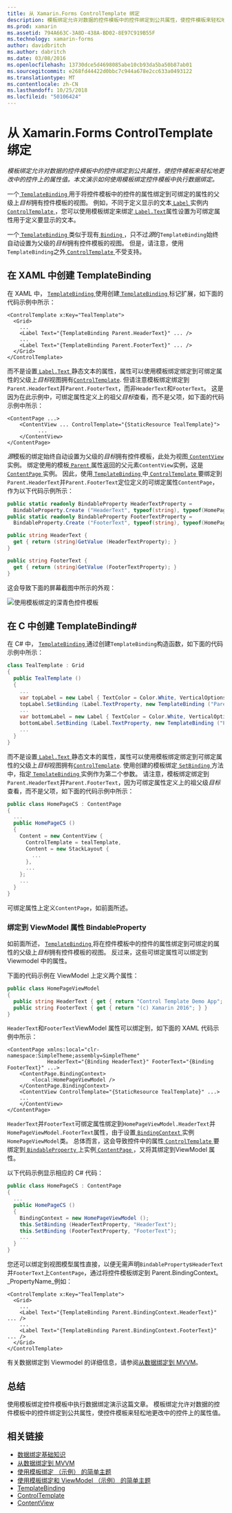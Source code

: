 ```yaml
---
title: 从 Xamarin.Forms ControlTemplate 绑定
description: 模板绑定允许对数据的控件模板中的控件绑定到公共属性，使控件模板来轻松地更改中的控件上的属性值。 本文演示如何使用模板绑定控件模板中执行数据绑定。
ms.prod: xamarin
ms.assetid: 794A663C-3A8D-438A-BD02-8E97C919B55F
ms.technology: xamarin-forms
author: davidbritch
ms.author: dabritch
ms.date: 03/08/2016
ms.openlocfilehash: 13730dce5d4698085abe10cb93da5ba50b87ab01
ms.sourcegitcommit: e268fd44422d0bbc7c944a678e2cc633a0493122
ms.translationtype: MT
ms.contentlocale: zh-CN
ms.lasthandoff: 10/25/2018
ms.locfileid: "50106424"
---
```

# <a name="binding-from-a-xamarinforms-controltemplate"></a>从 Xamarin.Forms ControlTemplate 绑定

_模板绑定允许对数据的控件模板中的控件绑定到公共属性，使控件模板来轻松地更改中的控件上的属性值。本文演示如何使用模板绑定控件模板中执行数据绑定。_

一个[ `TemplateBinding` ](xref:Xamarin.Forms.TemplateBinding)用于将控件模板中的控件的属性绑定到可绑定的属性的父级上*目标*拥有控件模板的视图。 例如，不同于定义显示的文本[ `Label` ](xref:Xamarin.Forms.Label)实例内[ `ControlTemplate` ](xref:Xamarin.Forms.ControlTemplate)，您可以使用模板绑定来绑定[ `Label.Text`](xref:Xamarin.Forms.Label.Text)属性设置为可绑定属性用于定义要显示的文本。

一个[ `TemplateBinding` ](xref:Xamarin.Forms.TemplateBinding)类似于现有[ `Binding` ](xref:Xamarin.Forms.Binding)，只不过*源*的`TemplateBinding`始终自动设置为父级的*目标*拥有控件模板的视图。 但是，请注意，使用`TemplateBinding`之外[ `ControlTemplate` ](xref:Xamarin.Forms.ControlTemplate)不受支持。

## <a name="creating-a-templatebinding-in-xaml"></a>在 XAML 中创建 TemplateBinding

在 XAML 中， [ `TemplateBinding` ](xref:Xamarin.Forms.TemplateBinding)使用创建[ `TemplateBinding` ](xref:Xamarin.Forms.Xaml.TemplateBindingExtension)标记扩展，如下面的代码示例中所示：

```xaml
<ControlTemplate x:Key="TealTemplate">
  <Grid>
    ...
    <Label Text="{TemplateBinding Parent.HeaderText}" ... />
    ...
    <Label Text="{TemplateBinding Parent.FooterText}" ... />
  </Grid>
</ControlTemplate>
```

而不是设置[ `Label.Text` ](xref:Xamarin.Forms.Label.Text)静态文本的属性，属性可以使用模板绑定绑定到可绑定属性的父级上*目标*视图拥有[`ControlTemplate`](xref:Xamarin.Forms.ControlTemplate). 但请注意模板绑定绑定到`Parent.HeaderText`并`Parent.FooterText`，而非`HeaderText`和`FooterText`。 这是因为在此示例中，可绑定属性定义上的祖父*目标*查看，而不是父项，如下面的代码示例中所示：

```xaml
<ContentPage ...>
    <ContentView ... ControlTemplate="{StaticResource TealTemplate}">
          ...
    </ContentView>
</ContentPage>
```

*源*模板的绑定始终自动设置为父级的*目标*拥有控件模板，此处为视图[ `ContentView` ](xref:Xamarin.Forms.ContentView)实例。 绑定使用的模板[ `Parent` ](xref:Xamarin.Forms.Element.Parent)属性返回的父元素`ContentView`实例，这是[ `ContentPage` ](xref:Xamarin.Forms.ContentPage)实例。 因此，使用[ `TemplateBinding` ](xref:Xamarin.Forms.TemplateBinding)中[ `ControlTemplate` ](xref:Xamarin.Forms.ControlTemplate)要绑定到`Parent.HeaderText`并`Parent.FooterText`定位定义的可绑定属性`ContentPage`，作为以下代码示例所示：

```csharp
public static readonly BindableProperty HeaderTextProperty =
  BindableProperty.Create ("HeaderText", typeof(string), typeof(HomePage), "Control Template Demo App");
public static readonly BindableProperty FooterTextProperty =
  BindableProperty.Create ("FooterText", typeof(string), typeof(HomePage), "(c) Xamarin 2016");

public string HeaderText {
  get { return (string)GetValue (HeaderTextProperty); }
}

public string FooterText {
  get { return (string)GetValue (FooterTextProperty); }
}
```

这会导致下面的屏幕截图中所示的外观：

![](template-binding-images/teal-theme.png "使用模板绑定的深青色控件模板")

## <a name="creating-a-templatebinding-in-c35"></a>在 C 中创建 TemplateBinding&#35;

在 C# 中， [ `TemplateBinding` ](xref:Xamarin.Forms.TemplateBinding)通过创建`TemplateBinding`构造函数，如下面的代码示例中所示：

```csharp
class TealTemplate : Grid
{
  public TealTemplate ()
  {
    ...
    var topLabel = new Label { TextColor = Color.White, VerticalOptions = LayoutOptions.Center };
    topLabel.SetBinding (Label.TextProperty, new TemplateBinding ("Parent.HeaderText"));
    ...
    var bottomLabel = new Label { TextColor = Color.White, VerticalOptions = LayoutOptions.Center };
    bottomLabel.SetBinding (Label.TextProperty, new TemplateBinding ("Parent.FooterText"));
    ...
  }
}
```

而不是设置[ `Label.Text` ](xref:Xamarin.Forms.Label.Text)静态文本的属性，属性可以使用模板绑定绑定到可绑定属性的父级上*目标*视图拥有[`ControlTemplate`](xref:Xamarin.Forms.ControlTemplate). 使用创建的模板绑定[ `SetBinding` ](xref:Xamarin.Forms.BindableObject.SetBinding(Xamarin.Forms.BindableProperty,Xamarin.Forms.BindingBase))方法中，指定[ `TemplateBinding` ](xref:Xamarin.Forms.TemplateBinding)实例作为第二个参数。 请注意，模板绑定绑定到`Parent.HeaderText`并`Parent.FooterText`，因为可绑定属性定义上的祖父级*目标*查看，而不是父项，如下面的代码示例中所示：

```csharp
public class HomePageCS : ContentPage
{
  ...
  public HomePageCS ()
  {
    Content = new ContentView {
      ControlTemplate = tealTemplate,
      Content = new StackLayout {
        ...
      },
      ...
    };
    ...
  }
}
```

可绑定属性上定义`ContentPage`，如前面所述。

### <a name="binding-a-bindableproperty-to-a-viewmodel-property"></a>绑定到 ViewModel 属性 BindableProperty

如前面所述， [ `TemplateBinding` ](xref:Xamarin.Forms.TemplateBinding)将在控件模板中的控件的属性绑定到可绑定的属性的父级上*目标*拥有控件模板的视图。 反过来，这些可绑定属性可以绑定到 Viewmodel 中的属性。

下面的代码示例在 ViewModel 上定义两个属性：

```csharp
public class HomePageViewModel
{
  public string HeaderText { get { return "Control Template Demo App"; } }
  public string FooterText { get { return "(c) Xamarin 2016"; } }
}
```

`HeaderText`和`FooterText`ViewModel 属性可以绑定到，如下面的 XAML 代码示例中所示：

```xaml
<ContentPage xmlns:local="clr-namespace:SimpleTheme;assembly=SimpleTheme"
             HeaderText="{Binding HeaderText}" FooterText="{Binding FooterText}" ...>
    <ContentPage.BindingContext>
        <local:HomePageViewModel />
    </ContentPage.BindingContext>
    <ContentView ControlTemplate="{StaticResource TealTemplate}" ...>
    ...
    </ContentView>
</ContentPage>
```

`HeaderText`并`FooterText`可绑定属性绑定到`HomePageViewModel.HeaderText`并`HomePageViewModel.FooterText`属性，由于设置[ `BindingContext` ](xref:Xamarin.Forms.BindableObject.BindingContext)实例`HomePageViewModel`类。 总体而言，这会导致控件中的属性[ `ControlTemplate` ](xref:Xamarin.Forms.ControlTemplate)要绑定到[ `BindableProperty` ](xref:Xamarin.Forms.BindableProperty)上实例[ `ContentPage` ](xref:Xamarin.Forms.ContentPage)，又将其绑定到ViewModel 属性。

以下代码示例显示相应的 C# 代码：

```csharp
public class HomePageCS : ContentPage
{
  ...
  public HomePageCS ()
  {
    BindingContext = new HomePageViewModel ();
    this.SetBinding (HeaderTextProperty, "HeaderText");
    this.SetBinding (FooterTextProperty, "FooterText");
    ...
  }
}
```

您还可以绑定到视图模型属性直接，以便无需声明`BindableProperty`s`HeaderText`并`FooterText`上`ContentPage`，通过将控件模板绑定到 Parent.BindingContext。_PropertyName_例如：

```xaml
<ControlTemplate x:Key="TealTemplate">
  <Grid>
    ...
    <Label Text="{TemplateBinding Parent.BindingContext.HeaderText}" ... />
    ...
    <Label Text="{TemplateBinding Parent.BindingContext.FooterText}" ... />
  </Grid>
</ControlTemplate>
```

有关数据绑定到 Viewmodel 的详细信息，请参阅[从数据绑定到 MVVM](~/xamarin-forms/xaml/xaml-basics/data-bindings-to-mvvm.md)。

## <a name="summary"></a>总结

使用模板绑定控件模板中执行数据绑定演示这篇文章。 模板绑定允许对数据的控件模板中的控件绑定到公共属性，使控件模板来轻松地更改中的控件上的属性值。

## <a name="related-links"></a>相关链接

- [数据绑定基础知识](~/xamarin-forms/xaml/xaml-basics/data-binding-basics.md)
- [从数据绑定到 MVVM](~/xamarin-forms/xaml/xaml-basics/data-bindings-to-mvvm.md)
- [使用模板绑定 （示例） 的简单主题](https://developer.xamarin.com/samples/xamarin-forms/templates/controltemplates/simplethemewithtemplatebinding/)
- [使用模板绑定和 ViewModel （示例） 的简单主题](https://developer.xamarin.com/samples/xamarin-forms/templates/controltemplates/simplethemewithtemplatebindingandviewmodel/)
- [TemplateBinding](xref:Xamarin.Forms.TemplateBinding)
- [ControlTemplate](xref:Xamarin.Forms.ControlTemplate)
- [ContentView](xref:Xamarin.Forms.ContentView)
